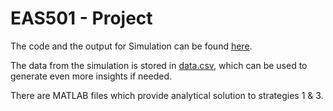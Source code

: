 # EAS501 - Project
The code and the output for Simulation can be found [here](https://github.com/ChaakuDaaku/EAS502-Project/blob/master/project.ipynb).

The data from the simulation is stored in [data.csv](https://github.com/ChaakuDaaku/EAS502-Project/blob/master/data.csv), which can be used to generate even more insights if needed.

There are MATLAB files which provide analytical solution to strategies 1 & 3.